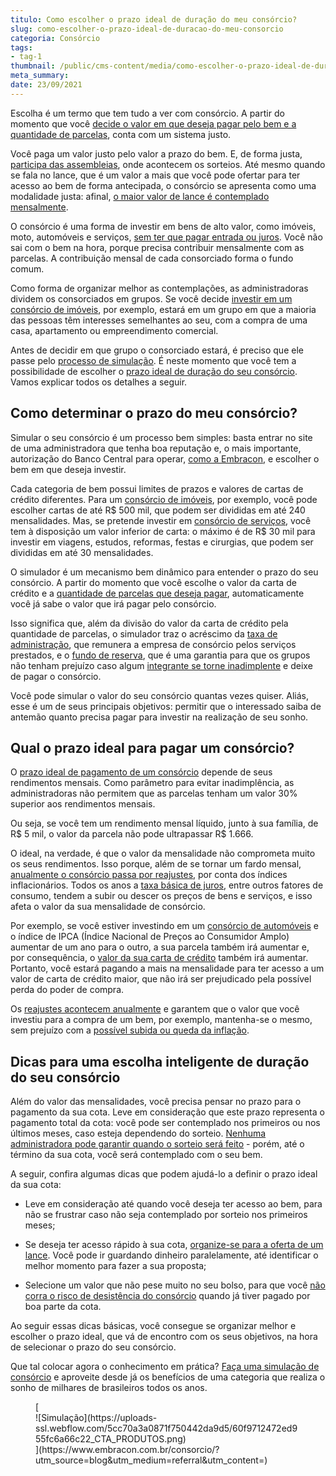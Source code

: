 ```yaml
---
titulo: Como escolher o prazo ideal de duração do meu consórcio?
slug: como-escolher-o-prazo-ideal-de-duracao-do-meu-consorcio
categoria: Consórcio
tags:
- tag-1
thumbnail: /public/cms-content/media/como-escolher-o-prazo-ideal-de-duracao-do-meu-consorcio.jpg
meta_summary: 
date: 23/09/2021
---
```

Escolha é um termo que tem tudo a ver com consórcio. A partir do momento que você [decide o valor em que deseja pagar pelo bem e a quantidade de parcelas](https://www.embracon.com.br/blog/o-que-e-e-como-funciona-o-consorcio-em-andamento), conta com um sistema justo.

Você paga um valor justo pelo valor a prazo do bem. E, de forma justa, [participa das assembleias](https://www.embracon.com.br/blog/assembleia-de-consorcio-como-funciona), onde acontecem os sorteios. Até mesmo quando se fala no lance, que é um valor a mais que você pode ofertar para ter acesso ao bem de forma antecipada, o consórcio se apresenta como uma modalidade justa: afinal, [o maior valor de lance é contemplado mensalmente](https://www.embracon.com.br/blog/como-funcionam-os-tipos-de-lances-no-consorcio).

O consórcio é uma forma de investir em bens de alto valor, como imóveis, moto, automóveis e serviços, [sem ter que pagar entrada ou juros](https://www.embracon.com.br/blog/consorcio-nao-tem-juros-entenda). Você não sai com o bem na hora, porque precisa contribuir mensalmente com as parcelas. A contribuição mensal de cada consorciado forma o fundo comum.

Como forma de organizar melhor as contemplações, as administradoras dividem os consorciados em grupos. Se você decide [investir em um consórcio de imóveis](https://www.embracon.com.br/blog/investir-em-imoveis-onde-comecar), por exemplo, estará em um grupo em que a maioria das pessoas têm interesses semelhantes ao seu, com a compra de uma casa, apartamento ou empreendimento comercial.

Antes de decidir em que grupo o consorciado estará, é preciso que ele passe pelo [processo de simulação](https://www.embracon.com.br/blog/simulacao-de-consorcio). É neste momento que você tem a possibilidade de escolher o [prazo ideal de duração do seu consórcio](https://www.embracon.com.br/blog/11-coisas-que-voce-precisa-saber-sobre-a-parcela-do-consorcio). Vamos explicar todos os detalhes a seguir.

Como determinar o prazo do meu consórcio? 
------------------------------------------

Simular o seu consórcio é um processo bem simples: basta entrar no site de uma administradora que tenha boa reputação e, o mais importante, autorização do Banco Central para operar, [como a Embracon](https://www.embracon.com.br/), e escolher o bem em que deseja investir.

Cada categoria de bem possui limites de prazos e valores de cartas de crédito diferentes. Para um [consórcio de imóveis](https://www.embracon.com.br/blog/consorcio-de-imoveis-vale-a-pena), por exemplo, você pode escolher cartas de até R$ 500 mil, que podem ser divididas em até 240 mensalidades. Mas, se pretende investir em [consórcio de serviços](https://www.embracon.com.br/blog/conheca-os-principais-consorcios-de-servicos-embracon), você tem à disposição um valor inferior de carta: o máximo é de R$ 30 mil para investir em viagens, estudos, reformas, festas e cirurgias, que podem ser divididas em até 30 mensalidades.

O simulador é um mecanismo bem dinâmico para entender o prazo do seu consórcio. A partir do momento que você escolhe o valor da carta de crédito e a [quantidade de parcelas que deseja pagar](https://www.embracon.com.br/blog/como-e-feito-o-pagamento-da-parcela-do-consorcio), automaticamente você já sabe o valor que irá pagar pelo consórcio.

Isso significa que, além da divisão do valor da carta de crédito pela quantidade de parcelas, o simulador traz o acréscimo da [taxa de administração](https://www.embracon.com.br/blog/como-funciona-a-taxa-de-administracao-de-um-consorcio), que remunera a empresa de consórcio pelos serviços prestados, e o [fundo de reserva](https://www.embracon.com.br/blog/entenda-como-funciona-a-devolucao-do-fundo-de-reserva), que é uma garantia para que os grupos não tenham prejuízo caso algum [integrante se torne inadimplente](https://www.embracon.com.br/blog/nao-consigo-pagar-meu-consorcio-e-agora) e deixe de pagar o consórcio.

Você pode simular o valor do seu consórcio quantas vezes quiser. Aliás, esse é um de seus principais objetivos: permitir que o interessado saiba de antemão quanto precisa pagar para investir na realização de seu sonho.

Qual o prazo ideal para pagar um consórcio? 
--------------------------------------------

O [prazo ideal de pagamento de um consórcio](https://www.embracon.com.br/blog/como-calcular-as-parcelas-no-consorcio) depende de seus rendimentos mensais. Como parâmetro para evitar inadimplência, as administradoras não permitem que as parcelas tenham um valor 30% superior aos rendimentos mensais.

Ou seja, se você tem um rendimento mensal líquido, junto à sua família, de R$ 5 mil, o valor da parcela não pode ultrapassar R$ 1.666.

O ideal, na verdade, é que o valor da mensalidade não comprometa muito os seus rendimentos. Isso porque, além de se tornar um fardo mensal, [anualmente o consórcio passa por reajustes](https://www.embracon.com.br/blog/reajuste-do-consorcio-entenda), por conta dos índices inflacionários. Todos os anos a [taxa básica de juros](https://www.embracon.com.br/blog/como-os-juros-afetam-a-sua-vida), entre outros fatores de consumo, tendem a subir ou descer os preços de bens e serviços, e isso afeta o valor da sua mensalidade de consórcio.

Por exemplo, se você estiver investindo em um [consórcio de automóveis](https://www.embracon.com.br/blog/como-funciona-consorcio-de-automoveis-por-que-boa-opcao) e o índice de IPCA (Índice Nacional de Preços ao Consumidor Amplo) aumentar de um ano para o outro, a sua parcela também irá aumentar e, por consequência, o [valor da sua carta de crédito](https://www.embracon.com.br/blog/tudo-o-que-voce-precisa-saber-sobre-a-carta-de-credito-de-consorcios) também irá aumentar. Portanto, você estará pagando a mais na mensalidade para ter acesso a um valor de carta de crédito maior, que não irá ser prejudicado pela possível perda do poder de compra.

Os [reajustes acontecem anualmente](https://www.embracon.com.br/blog/reajuste-consorcio-como-e-feito) e garantem que o valor que você investiu para a compra de um bem, por exemplo, mantenha-se o mesmo, sem prejuízo com a [possível subida ou queda da inflação](https://www.embracon.com.br/blog/entenda-a-importancia-da-taxa-selic-e-da-inflacao).

Dicas para uma escolha inteligente de duração do seu consórcio 
---------------------------------------------------------------

Além do valor das mensalidades, você precisa pensar no prazo para o pagamento da sua cota. Leve em consideração que este prazo representa o pagamento total da cota: você pode ser contemplado nos primeiros ou nos últimos meses, caso esteja dependendo do sorteio. [Nenhuma administradora pode garantir quando o sorteio será feito](https://www.embracon.com.br/blog/nao-existe-promessa-de-contemplacao-em-consorcio) - porém, até o término da sua cota, você será contemplado com o seu bem.

A seguir, confira algumas dicas que podem ajudá-lo a definir o prazo ideal da sua cota:

- Leve em consideração até quando você deseja ter acesso ao bem, para não se frustrar caso não seja contemplado por sorteio nos primeiros meses;

- Se deseja ter acesso rápido à sua cota, [organize-se para a oferta de um lance](https://www.embracon.com.br/blog/como-fazer-oferta-de-lance-em-consorcio). Você pode ir guardando dinheiro paralelamente, até identificar o melhor momento para fazer a sua proposta;
- Selecione um valor que não pese muito no seu bolso, para que você [não corra o risco de desistência do consórcio](https://www.embracon.com.br/blog/quais-sao-os-resultados-ao-desistir-do-consorcio) quando já tiver pagado por boa parte da cota.

Ao seguir essas dicas básicas, você consegue se organizar melhor e escolher o prazo ideal, que vá de encontro com os seus objetivos, na hora de selecionar o prazo do seu consórcio.

Que tal colocar agora o conhecimento em prática? [Faça uma simulação de consórcio](https://www.embracon.com.br/) e aproveite desde já os benefícios de uma categoria que realiza o sonho de milhares de brasileiros todos os anos.

<figure class="w-richtext-figure-type-image w-richtext-align-center">[<div>![Simulação](https://uploads-ssl.webflow.com/5cc70a3a0871f750442da9d5/60f9712472ed955fc6a66c22_CTA_PRODUTOS.png)</div>](https://www.embracon.com.br/consorcio/?utm_source=blog&utm_medium=referral&utm_content=)</figure>
